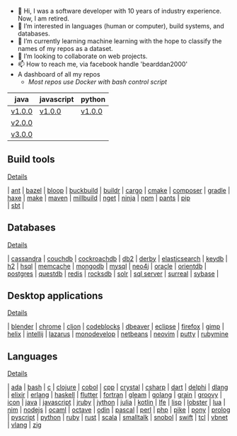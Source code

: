 - 👋 Hi, I was a software developer with 10 years of industry experience. Now, I am retired.
- 👀 I’m interested in languages (human or computer), build systems, and databases.
- 🌱 I’m currently learning machine learning with the hope to classify the names of my repos as a dataset.
- 💞️ I’m looking to collaborate on web projects.
- 📫 How to reach me, via facebook handle 'bearddan2000'
- A dashboard of all my repos 
    - *Most repos use Docker with bash control script*

| java | javascript | python |
| ---- | ---------- | ------ |
| [v1.0.0](https://github.com/bearddan2000/java-web-gradle-spring-thyme-github) | [v1.0.0](https://github.com/bearddan2000/javascript-web-github-repos.git) | [v1.0.0](https://github.com/bearddan2000/dev-python-cli-thread-json-git-repos) |
| [v2.0.0](https://github.com/bearddan2000/java-web-gradle-spring-thyme-dropwizard-github) | | |
| [v3.0.0](https://github.com/bearddan2000/java-web-gradle-spring-thyme-dropwizard-postgres-github) |

## Build tools 
[Details](BUILD.md)

| [ant](https://github.com/bearddan2000?tab=repositories&q=ant&type=&language=&sort=) 
| [bazel](https://github.com/bearddan2000?tab=repositories&q=bazel&type=&language=&sort=)
| [bloop](https://github.com/bearddan2000?tab=repositories&q=bloop&type=&language=&sort=) 
| [buckbuild](https://github.com/bearddan2000?tab=repositories&q=buck&type=&language=&sort=) 
| [buildr](https://github.com/bearddan2000?tab=repositories&q=buildr&type=&language=&sort=)
| [cargo](https://github.com/bearddan2000?tab=repositories&q=rust&type=&language=&sort=) 
| [cmake](https://github.com/bearddan2000?tab=repositories&q=cmake&type=&language=&sort=)
| [composer](https://github.com/bearddan2000?tab=repositories&q=php&type=&language=&sort=) 
| [gradle](https://github.com/bearddan2000?tab=repositories&q=gradle&type=&language=&sort=) 
| [haxe](https://github.com/bearddan2000?tab=repositories&q=haxe&type=&language=&sort=) 
| [make](https://github.com/bearddan2000?tab=repositories&q=make&type=&language=&sort=) 
| [maven](https://github.com/bearddan2000?tab=repositories&q=maven&type=&language=&sort=) 
| [millbuild](https://github.com/bearddan2000?tab=repositories&q=mill&type=&language=&sort=)
| [nget](https://github.com/bearddan2000?tab=repositories&q=dotnet&type=&language=&sort=) 
| [ninja](https://github.com/bearddan2000?tab=repositories&q=ninja&type=&language=&sort=)
| [npm](https://github.com/bearddan2000?tab=repositories&q=nodejs&type=&language=&sort=) 
| [pants](https://github.com/bearddan2000?tab=repositories&q=pants&type=&language=&sort=)
| [pip](https://github.com/bearddan2000?tab=repositories&q=python&type=&language=&sort=)  
| [sbt](https://github.com/bearddan2000?tab=repositories&q=sbt&type=&language=&sort=) |

## Databases 
[Details](DATABASE.md)

| [cassandra](https://github.com/bearddan2000?tab=repositories&q=cassandra&type=&language=&sort=)
| [couchdb](https://github.com/bearddan2000?tab=repositories&q=couchdb&type=&language=&sort=)
| [cockroachdb](https://github.com/bearddan2000?tab=repositories&q=cockroach&type=&language=&sort=)
| [db2](https://github.com/bearddan2000?tab=repositories&q=db2&type=&language=&sort=)
| [derby](https://github.com/bearddan2000?tab=repositories&q=derby&type=&language=&sort=)
| [elasticsearch](https://github.com/bearddan2000?tab=repositories&q=elasticsearch&type=&language=&sort=)
| [keydb](https://github.com/bearddan2000?tab=repositories&q=keydb&type=&language=&sort=)
| [h2](https://github.com/bearddan2000?tab=repositories&q=h2&type=&language=&sort=)
| [hsql](https://github.com/bearddan2000?tab=repositories&q=hsql&type=&language=&sort=)
| [memcache](https://github.com/bearddan2000?tab=repositories&q=memcache&type=&language=&sort=)
| [mongodb](https://github.com/bearddan2000?tab=repositories&q=mongo&type=&language=&sort=)
| [mysql](https://github.com/bearddan2000?tab=repositories&q=mysql&type=&language=&sort=)
| [neo4j](https://github.com/bearddan2000?tab=repositories&q=neo4j&type=&language=&sort=)
| [oracle](https://github.com/bearddan2000?tab=repositories&q=oracle&type=&language=&sort=)
| [orientdb](https://github.com/bearddan2000?tab=repositories&q=orient&type=&language=&sort=)
| [postgres](https://github.com/bearddan2000?tab=repositories&q=postgres&type=&language=&sort=)
| [questdb](https://github.com/bearddan2000?tab=repositories&q=quest&type=&language=&sort=)
| [redis](https://github.com/bearddan2000?tab=repositories&q=redis&type=&language=&sort=)
| [rocksdb](https://github.com/bearddan2000?tab=repositories&q=rocks&type=&language=&sort=)
| [solr](https://github.com/bearddan2000?tab=repositories&q=solr&type=&language=&sort=)
| [sql server](https://github.com/bearddan2000?tab=repositories&q=sqlserver&type=&language=&sort=)
| [surreal](https://github.com/bearddan2000?tab=repositories&q=surreal&type=&language=&sort=)
| [sybase](https://github.com/bearddan2000?tab=repositories&q=sybase&type=&language=&sort=)
|

## Desktop applications
[Details](DESKTOP.md)

| [blender](https://github.com/bearddan2000?tab=repositories&q=blender&type=&language=&sort=)
| [chrome](https://github.com/bearddan2000?tab=repositories&q=chrome&type=&language=&sort=) 
| [clion](https://github.com/bearddan2000?tab=repositories&q=clion&type=&language=&sort=)
| [codeblocks](https://github.com/bearddan2000?tab=repositories&q=codeblocks&type=&language=&sort=)
| [dbeaver](https://github.com/bearddan2000?tab=repositories&q=dbeaver&type=&language=&sort=)
| [eclipse](https://github.com/bearddan2000?tab=repositories&q=eclipse&type=&language=&sort=)
| [firefox](https://github.com/bearddan2000?tab=repositories&q=firefox&type=&language=&sort=) 
| [gimp](https://github.com/bearddan2000?tab=repositories&q=gimp&type=&language=&sort=)
| [helix](https://github.com/bearddan2000?tab=repositories&q=helix&type=&language=&sort=)
| [intellij](https://github.com/bearddan2000?tab=repositories&q=intellij&type=&language=&sort=)
| [lazarus](https://github.com/bearddan2000?tab=repositories&q=lazarus&type=&language=&sort=)
| [monodevelop](https://github.com/bearddan2000?tab=repositories&q=monodevelop&type=&language=&sort=)
| [netbeans](https://github.com/bearddan2000?tab=repositories&q=netbeans&type=&language=&sort=)
| [neovim](https://github.com/bearddan2000?tab=repositories&q=neovim&type=&language=&sort=)
| [putty](https://github.com/bearddan2000?tab=repositories&q=putty&type=&language=&sort=)
| [rubymine](https://github.com/bearddan2000?tab=repositories&q=rubymine&type=&language=&sort=)

## Languages 
[Details](LANGUAGE.md)

| [ada](https://github.com/bearddan2000?tab=repositories&q=ada&type=&language=&sort=)
| [bash](https://github.com/bearddan2000?tab=repositories&q=bash&type=&language=&sort=)
| [c](https://github.com/bearddan2000?tab=repositories&q=c&type=&language=&sort=) 
| [clojure](https://github.com/bearddan2000?tab=repositories&q=clojure&type=&language=&sort=)
| [cobol](https://github.com/bearddan2000?tab=repositories&q=cobol&type=&language=&sort=)
| [cpp](https://github.com/bearddan2000?tab=repositories&q=cpp&type=&language=&sort=)
| [crystal](https://github.com/bearddan2000?tab=repositories&q=crystal&type=&language=&sort=)
| [csharp](https://github.com/bearddan2000?tab=repositories&q=csharp&type=&language=&sort=)
| [dart](https://github.com/bearddan2000?tab=repositories&dart=v&type=&language=&sort=)
| [delphi](https://github.com/bearddan2000?tab=repositories&q=delphi&type=&language=&sort=)
| [dlang](https://github.com/bearddan2000?tab=repositories&q=dlang&type=&language=&sort=)
| [elixir](https://github.com/bearddan2000?tab=repositories&q=elixir&type=&language=&sort=)
| [erlang](https://github.com/bearddan2000?tab=repositories&q=erlang&type=&language=&sort=)
| [haskell](https://github.com/bearddan2000?tab=repositories&q=haskell&type=&language=&sort=)
| [flutter](https://github.com/bearddan2000?tab=repositories&q=flutter&type=&language=&sort=)
| [fortran](https://github.com/bearddan2000?tab=repositories&q=fortran&type=&language=&sort=)
| [gleam](https://github.com/bearddan2000?tab=repositories&q=gleam&type=&language=&sort=)
| [golang](https://github.com/bearddan2000?tab=repositories&q=golang&type=&language=&sort=)
| [grain](https://github.com/bearddan2000?tab=repositories&q=grain&type=&language=&sort=)
| [groovy](https://github.com/bearddan2000?tab=repositories&q=groovy&type=&language=&sort=)
| [icon](https://github.com/bearddan2000?tab=repositories&q=icon&type=&language=&sort=)
| [java](https://github.com/bearddan2000?tab=repositories&q=java&type=&language=&sort=)
| [javascript](https://github.com/bearddan2000?tab=repositories&q=javascript&type=&language=&sort=)
| [jruby](https://github.com/bearddan2000?tab=repositories&q=jruby&type=&language=&sort=)
| [jython](https://github.com/bearddan2000?tab=repositories&q=jython&type=&language=&sort=)
| [julia](https://github.com/bearddan2000?tab=repositories&q=julia&type=&language=&sort=)
| [kotlin](https://github.com/bearddan2000?tab=repositories&q=kotlin&type=&language=&sort=)
| [lfe](https://github.com/bearddan2000?tab=repositories&q=lfe&type=&language=&sort=)
| [lisp](https://github.com/bearddan2000?tab=repositories&q=lisp&type=&language=&sort=)
| [lobster](https://github.com/bearddan2000?tab=repositories&q=lobster&type=&language=&sort=)
| [lua](https://github.com/bearddan2000?tab=repositories&q=lua&type=&language=&sort=)
| [nim](https://github.com/bearddan2000?tab=repositories&q=nim&type=&language=&sort=)
| [nodejs](https://github.com/bearddan2000?tab=repositories&q=nodejs&type=&language=&sort=)
| [ocaml](https://github.com/bearddan2000?tab=repositories&q=ocaml&type=&language=&sort=)
| [octave](https://github.com/bearddan2000?tab=repositories&q=octave&type=&language=&sort=)
| [odin](https://github.com/bearddan2000?tab=repositories&q=odin&type=&language=&sort=)
| [pascal](https://github.com/bearddan2000?tab=repositories&q=pascal&type=&language=&sort=)
| [perl](https://github.com/bearddan2000?tab=repositories&q=perl&type=&language=&sort=)
| [php](https://github.com/bearddan2000?tab=repositories&q=php&type=&language=&sort=)
| [pike](https://github.com/bearddan2000?tab=repositories&q=pike&type=&language=&sort=)
| [pony](https://github.com/bearddan2000?tab=repositories&q=pony&type=&language=&sort=)
| [prolog](https://github.com/bearddan2000?tab=repositories&q=prolog&type=&language=&sort=)
| [pyscript](https://github.com/bearddan2000?tab=repositories&q=pyscript&type=&language=&sort=)
| [python](https://github.com/bearddan2000?tab=repositories&q=python&type=&language=&sort=)
| [ruby](https://github.com/bearddan2000?tab=repositories&q=ruby&type=&language=&sort=)
| [rust](https://github.com/bearddan2000?tab=repositories&q=rust&type=&language=&sort=)
| [scala](https://github.com/bearddan2000?tab=repositories&q=scala&type=&language=&sort=)
| [smalltalk](https://github.com/bearddan2000?tab=repositories&q=smalltalk&type=&language=&sort=)
| [snobol](https://github.com/bearddan2000?tab=repositories&q=snobol&type=&language=&sort=)
| [swift](https://github.com/bearddan2000?tab=repositories&q=swift&type=&language=&sort=)
| [tcl](https://github.com/bearddan2000?tab=repositories&q=tcl&type=&language=&sort=)
| [vbnet](https://github.com/bearddan2000?tab=repositories&q=vbnet&type=&language=&sort=)
| [vlang](https://github.com/bearddan2000?tab=repositories&q=vlang&type=&language=&sort=)
| [zig](https://github.com/bearddan2000?tab=repositories&q=zig&type=&language=&sort=)
